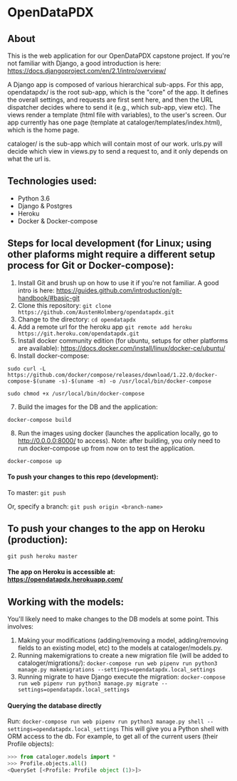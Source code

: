 # OpenDataPDX

## About
This is the web application for our OpenDataPDX capstone project. 
If you're not familiar with Django, a good introduction is here: https://docs.djangoproject.com/en/2.1/intro/overview/

A Django app is composed of various hierarchical sub-apps.
For this app, opendatapdx/ is the root sub-app, which is the "core" of the app. It defines the overall settings, and requests are first sent here, and then the URL dispatcher decides where to send it (e.g., which sub-app, view etc). The views render a template (html file with variables), to the user's screen. Our app currently has one page (template at cataloger/templates/index.html), which is the home page.

cataloger/ is the sub-app which will contain most of our work. urls.py will decide which view in views.py to send a request to, and it only depends on what the url is. 

## Technologies used:
+ Python 3.6
+ Django & Postgres
+ Heroku
+ Docker & Docker-compose

## Steps for local development (for Linux; using other plaforms might require a different setup process for Git or Docker-compose):
1. Install Git and brush up on how to use it if you're not familiar. A good intro is here: https://guides.github.com/introduction/git-handbook/#basic-git
2. Clone this repository: `git clone https://github.com/AustenHolmberg/opendatapdx.git`
3. Change to the directory: `cd opendatapdx`
4. Add a remote url for the heroku app `git remote add heroku https://git.heroku.com/opendatapdx.git`
5. Install docker community edition (for ubuntu, setups for other platforms are available): https://docs.docker.com/install/linux/docker-ce/ubuntu/
6. Install docker-compose:

`
sudo curl -L https://github.com/docker/compose/releases/download/1.22.0/docker-compose-$(uname -s)-$(uname -m) -o /usr/local/bin/docker-compose
`

`
sudo chmod +x /usr/local/bin/docker-compose
`

7. Build the images for the DB and the application:

`
docker-compose build
`

8. Run the images using docker (launches the application locally, go to http://0.0.0.0:8000/ to access).
Note: after building, you only need to run docker-compose up from now on to test the application.

`
docker-compose up
`

#### To push your changes to this repo (development):

To master:
`
git push
`

Or, specify a branch:
`
git push origin <branch-name>
`

## To push your changes to the app on Heroku (production):

`
git push heroku master
`

#### The app on Heroku is accessible at: https://opendatapdx.herokuapp.com/

## Working with the models:
You'll likely need to make changes to the DB models at some point.
This involves: 
1. Making your modifications (adding/removing a model, adding/removing fields to an existing model, etc) to the models at cataloger/models.py.
2. Running makemigrations to create a new migration file (will be added to cataloger/migrations/):
`
docker-compose run web pipenv run python3 manage.py makemigrations --settings=opendatapdx.local_settings
`
3. Running migrate to have Django execute the migration:
`
docker-compose run web pipenv run python3 manage.py migrate --settings=opendatapdx.local_settings
`

#### Querying the database directly
Run:
`
docker-compose run web pipenv run python3 manage.py shell --settings=opendatapdx.local_settings
`
This will give you a Python shell with ORM access to the db.
For example, to get all of the current users (their Profile objects):
```python
>>> from cataloger.models import *        
>>> Profile.objects.all()                 
<QuerySet [<Profile: Profile object (1)>]>
```

